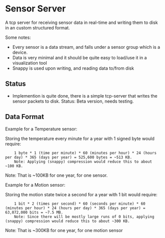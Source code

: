 # Sensor Server

A tcp server for receiving sensor data in real-time and writing them to disk in an custom structured format.

Some notes:

- Every sensor is a data stream, and falls under a sensor group which is a device.
- Data is very minimal and it should be quite easy to load/use it in a visualization tool
- Snappy is used upon writing, and reading data to/from disk

## Status

- Implemention is quite done, there is a simple tcp-server that writes the sensor packets to disk.
  Status: Beta version, needs testing.

## Data Format

Example for a Temperature sensor:

Storing the temperature every minute for a year with 1 signed byte would require:
```
    1 byte * 1 (time per minute) * 60 (minutes per hour) * 24 (hours per day) * 365 (days per year) = 525,600 bytes = ~513 KB.
    Note: Applying (snappy) compression would reduce this to about ~100 KB.
```
Note: That is ~100KB for one year, for one sensor.

Example for a Motion sensor:

Storing the motion state twice a second for a year with 1 bit would require:
```
    1 bit * 2 (times per second) * 60 (seconds per minute) * 60 (minutes per hour) * 24 (hours per day) * 365 (days per year) = 63,072,000 bits = ~7.5 MB.
    Note: Since there will be mostly large runs of 0 bits, applying (snappy) compression would reduce this to about ~300 KB.
```

Note: That is ~300KB for one year, for one motion sensor
